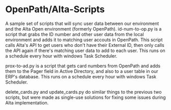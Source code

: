 # OpenPath/Alta-Scripts
 A sample set of scripts that will sync user data between our environment and the Alta Open environment (formerly OpenPath).
 id-num-to-op.py is a script that grabs the ID number and other user data from the local environment and adds it to matching user accouts in OpenPath. This script calls Alta's API to get users who don't have their External ID, then only calls the API again if there's matching user data to add to each user. This runs on a schedule every hour with windows Task Scheduler.

prox-to-ad.py is a script that gets card numbers from OpenPath and adds them to the Pager field in Active Directory, and also to a user table in our ERP's database. This runs on a schedule every hour with windows Task Scheduler.

delete_cards.py and update_cards.py do similar things to the previous two scripts, but were made as single-use solutions for fixing some issues during Alta implementation.